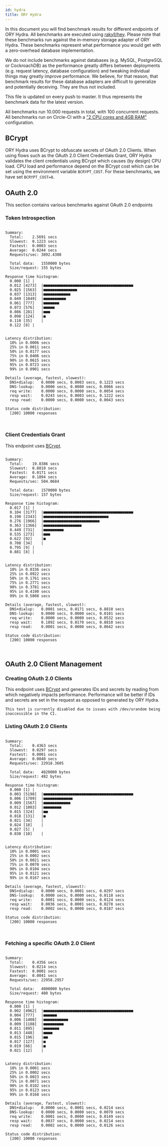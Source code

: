 ```yaml
---
id: hydra
title: ORY Hydra
---
```


In this document you will find benchmark results for different endpoints of ORY
Hydra. All benchmarks are executed using
[rakyll/hey](https://github.com/rakyll/hey). Please note that these benchmarks
run against the in-memory storage adapter of ORY Hydra. These benchmarks
represent what performance you would get with a zero-overhead database
implementation.

We do not include benchmarks against databases (e.g. MySQL, PostgreSQL or
CockroachDB) as the performance greatly differs between deployments (e.g.
request latency, database configuration) and tweaking individual things may
greatly improve performance. We believe, for that reason, that benchmark results
for these database adapters are difficult to generalize and potentially
deceiving. They are thus not included.

This file is updated on every push to master. It thus represents the benchmark
data for the latest version.

All benchmarks run 10.000 requests in total, with 100 concurrent requests. All
benchmarks run on Circle-CI with a
["2 CPU cores and 4GB RAM"](https://support.circleci.com/hc/en-us/articles/360000489307-Why-do-my-tests-take-longer-to-run-on-CircleCI-than-locally-)
configuration.

## BCrypt

ORY Hydra uses BCrypt to obfuscate secrets of OAuth 2.0 Clients. When using
flows such as the OAuth 2.0 Client Credentials Grant, ORY Hydra validates the
client credentials using BCrypt which causes (by design) CPU load. CPU load and
performance depend on the BCrypt cost which can be set using the environment
variable `BCRYPT_COST`. For these benchmarks, we have set `BCRYPT_COST=8`.

## OAuth 2.0

This section contains various benchmarks against OAuth 2.0 endpoints

### Token Introspection

```

Summary:
  Total:	2.5691 secs
  Slowest:	0.1223 secs
  Fastest:	0.0003 secs
  Average:	0.0244 secs
  Requests/sec:	3892.4308

  Total data:	1550000 bytes
  Size/request:	155 bytes

Response time histogram:
  0.000 [1]	|
  0.012 [4273]	|■■■■■■■■■■■■■■■■■■■■■■■■■■■■■■■■■■■■■■■■
  0.025 [1563]	|■■■■■■■■■■■■■■■
  0.037 [1313]	|■■■■■■■■■■■■
  0.049 [1049]	|■■■■■■■■■■
  0.061 [777]	|■■■■■■■
  0.073 [576]	|■■■■■
  0.086 [281]	|■■■
  0.098 [124]	|■
  0.110 [35]	|
  0.122 [8]	|


Latency distribution:
  10% in 0.0006 secs
  25% in 0.0011 secs
  50% in 0.0177 secs
  75% in 0.0406 secs
  90% in 0.0615 secs
  95% in 0.0723 secs
  99% in 0.0901 secs

Details (average, fastest, slowest):
  DNS+dialup:	0.0000 secs, 0.0003 secs, 0.1223 secs
  DNS-lookup:	0.0000 secs, 0.0000 secs, 0.0066 secs
  req write:	0.0000 secs, 0.0000 secs, 0.0054 secs
  resp wait:	0.0243 secs, 0.0003 secs, 0.1222 secs
  resp read:	0.0000 secs, 0.0000 secs, 0.0043 secs

Status code distribution:
  [200]	10000 responses



```

### Client Credentials Grant

This endpoint uses [BCrypt](#bcrypt).

```

Summary:
  Total:	19.8386 secs
  Slowest:	0.8810 secs
  Fastest:	0.0171 secs
  Average:	0.1894 secs
  Requests/sec:	504.0684

  Total data:	1570000 bytes
  Size/request:	157 bytes

Response time histogram:
  0.017 [1]	|
  0.104 [3177]	|■■■■■■■■■■■■■■■■■■■■■■■■■■■■■■■■■■■■■■■■
  0.190 [2343]	|■■■■■■■■■■■■■■■■■■■■■■■■■■■■■
  0.276 [1966]	|■■■■■■■■■■■■■■■■■■■■■■■■■
  0.363 [1366]	|■■■■■■■■■■■■■■■■■
  0.449 [731]	|■■■■■■■■■
  0.535 [273]	|■■■
  0.622 [92]	|■
  0.708 [34]	|
  0.795 [9]	|
  0.881 [8]	|


Latency distribution:
  10% in 0.0336 secs
  25% in 0.0922 secs
  50% in 0.1761 secs
  75% in 0.2771 secs
  90% in 0.3781 secs
  95% in 0.4190 secs
  99% in 0.5808 secs

Details (average, fastest, slowest):
  DNS+dialup:	0.0001 secs, 0.0171 secs, 0.8810 secs
  DNS-lookup:	0.0000 secs, 0.0000 secs, 0.0101 secs
  req write:	0.0000 secs, 0.0000 secs, 0.0532 secs
  resp wait:	0.1892 secs, 0.0170 secs, 0.8810 secs
  resp read:	0.0001 secs, 0.0000 secs, 0.0642 secs

Status code distribution:
  [200]	10000 responses



```

## OAuth 2.0 Client Management

### Creating OAuth 2.0 Clients

This endpoint uses [BCrypt](#bcrypt) and generates IDs and secrets by reading
from which negatively impacts performance. Performance will be better if IDs and
secrets are set in the request as opposed to generated by ORY Hydra.

```
This test is currently disabled due to issues with /dev/urandom being inaccessible in the CI.
```

### Listing OAuth 2.0 Clients

```

Summary:
  Total:	0.4363 secs
  Slowest:	0.0297 secs
  Fastest:	0.0001 secs
  Average:	0.0040 secs
  Requests/sec:	22918.3605

  Total data:	4820000 bytes
  Size/request:	482 bytes

Response time histogram:
  0.000 [1]	|
  0.003 [5198]	|■■■■■■■■■■■■■■■■■■■■■■■■■■■■■■■■■■■■■■■■
  0.006 [1709]	|■■■■■■■■■■■■■
  0.009 [1567]	|■■■■■■■■■■■■
  0.012 [1003]	|■■■■■■■■
  0.015 [324]	|■■
  0.018 [131]	|■
  0.021 [34]	|
  0.024 [18]	|
  0.027 [5]	|
  0.030 [10]	|


Latency distribution:
  10% in 0.0001 secs
  25% in 0.0002 secs
  50% in 0.0021 secs
  75% in 0.0070 secs
  90% in 0.0104 secs
  95% in 0.0121 secs
  99% in 0.0167 secs

Details (average, fastest, slowest):
  DNS+dialup:	0.0000 secs, 0.0001 secs, 0.0297 secs
  DNS-lookup:	0.0000 secs, 0.0000 secs, 0.0118 secs
  req write:	0.0001 secs, 0.0000 secs, 0.0124 secs
  resp wait:	0.0036 secs, 0.0001 secs, 0.0278 secs
  resp read:	0.0002 secs, 0.0000 secs, 0.0187 secs

Status code distribution:
  [200]	10000 responses



```

### Fetching a specific OAuth 2.0 Client

```

Summary:
  Total:	0.4356 secs
  Slowest:	0.0214 secs
  Fastest:	0.0001 secs
  Average:	0.0041 secs
  Requests/sec:	22958.2957

  Total data:	4800000 bytes
  Size/request:	480 bytes

Response time histogram:
  0.000 [1]	|
  0.002 [4962]	|■■■■■■■■■■■■■■■■■■■■■■■■■■■■■■■■■■■■■■■■
  0.004 [777]	|■■■■■■
  0.006 [1408]	|■■■■■■■■■■■
  0.009 [1108]	|■■■■■■■■■
  0.011 [895]	|■■■■■■■
  0.013 [448]	|■■■■
  0.015 [196]	|■■
  0.017 [127]	|■
  0.019 [66]	|■
  0.021 [12]	|


Latency distribution:
  10% in 0.0001 secs
  25% in 0.0002 secs
  50% in 0.0023 secs
  75% in 0.0071 secs
  90% in 0.0102 secs
  95% in 0.0123 secs
  99% in 0.0168 secs

Details (average, fastest, slowest):
  DNS+dialup:	0.0000 secs, 0.0001 secs, 0.0214 secs
  DNS-lookup:	0.0000 secs, 0.0000 secs, 0.0070 secs
  req write:	0.0001 secs, 0.0000 secs, 0.0149 secs
  resp wait:	0.0037 secs, 0.0000 secs, 0.0214 secs
  resp read:	0.0002 secs, 0.0000 secs, 0.0126 secs

Status code distribution:
  [200]	10000 responses



```
